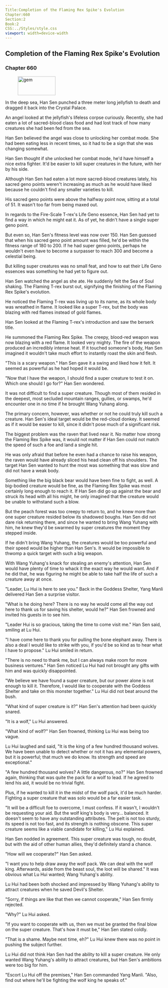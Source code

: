 ```yaml
---
Title:Completion of the Flaming Rex Spike's Evolution 
Chapter:660 
Section:2 
Book:2 
CSS:../Styles/style.css 
viewport: width=device-width
---
```

  
## Completion of the Flaming Rex Spike's Evolution
### Chapter 660
  
<figure>
	<img src="../Images/gem.gif" alt="gem" id="gem" width="120" height="60" />
</figure>
  

  
In the deep sea, Han Sen punched a three meter long jellyfish to death and dragged it back into the Crystal Palace.

An angel looked at the jellyfish's lifeless corpse curiously. Recently, she had eaten a lot of sacred-blood class food and had lost track of how many creatures she had been fed from the sea.

Han Sen believed the angel was close to unlocking her combat mode. She had been eating less in recent times, so it had to be a sign that she was changing somewhat.

Han Sen thought if she unlocked her combat mode, he'd have himself a nice extra fighter. It'd be easier to kill super creatures in the future, with her by his side.

Although Han Sen had eaten a lot more sacred-blood creatures lately, his sacred geno points weren't increasing as much as he would have liked because he couldn't find any smaller varieties to kill.

His sacred geno points were above the halfway point now, sitting at a total of 51. It wasn't too far from being maxed out.

In regards to the Fire-Scale T-rex's Life Geno essence, Han Sen had yet to find a way in which he might eat it. As of yet, he didn't have a single super geno point.

But even so, Han Sen's fitness level was now over 150. Han Sen guessed that when his sacred geno point amount was filled, he'd be within the fitness range of 180 to 200. If he had super geno points, perhaps he wouldn't even have to become a surpasser to reach 300 and become a celestial being.

But killing super creatures was no small feat, and how to eat their Life Geno essences was something he had yet to figure out.

Han Sen watched the angel as she ate. He suddenly felt the Sea of Soul shaking. The Flaming T-rex burst out, signifying the finishing of the Flaming Rex Spike's evolution.

He noticed the Flaming T-rex was living up to its name, as its whole body was wreathed in flame. It looked like a super T-rex, but the body was blazing with red flames instead of gold flames.

Han Sen looked at the Flaming T-rex's introduction and saw the berserk title.

He summoned the Flaming Rex Spike. The creepy, blood-red weapon was now blazing with a red flame. It looked very mighty. The fire of the weapon produced an incredibly intense heat. If it touched someone's body, Han Sen imagined it wouldn't take much effort to instantly roast the skin and flesh.

"This is a scary weapon." Han Sen gave it a swing and liked how it felt. It seemed as powerful as he had hoped it would be.

"Now that I have the weapon, I should find a super creature to test it on. Which one should I go for?" Han Sen wondered.

It was not difficult to find a super creature. Though most of them resided in the deepest, most secluded mountain ranges, gullies, or swamps, he'd encounter one in no time if he brought Wang Yuhang along.

The primary concern, however, was whether or not he could truly kill such a creature. Han Sen's ideal target would be the red-cloud donkey. It seemed as if it would be easier to kill, since it didn't pose much of a significant risk.

The biggest problem was the raven that lived near it. No matter how strong the Flaming Rex Spike was, it would not matter if Han Sen could not match the speed of such a foe and land a single hit.

He was only afraid that before he even had a chance to raise his weapon, the raven would have already sliced his head clean off his shoulders. The target Han Sen wanted to hunt the most was something that was slow and did not have a weak body.

Something like the big black bear would have been fine to fight, as well. A big-bodied creature would be fine, as the Flaming Rex Spike was most certainly long enough to reach it. If Han Sen did go up against the bear and struck its head with all his might, he only imagined that the creature would be unable to withstand such a blow.

But the peach forest was too creepy to return to, and he knew more than one super creature resided below its shadowed boughs. Han Sen did not dare risk returning there, and since he wanted to bring Wang Yuhang with him, he knew they'd be swarmed by super creatures the moment they stepped inside.

If he didn't bring Wang Yuhang, the creatures would be too powerful and their speed would be higher than Han Sen's. It would be impossible to thwomp a quick target with such a big weapon.

With Wang Yuhang's knack for stealing an enemy's attention, Han Sen would have plenty of time to whack it the exact way he would want. And if he did that, he was figuring he might be able to take half the life of such a creature away at once.

"Leader, Lu Hui is here to see you." Back in the Goddess Shelter, Yang Manli delivered Han Sen a surprise visitor.

"What is he doing here? There is no way he would come all the way out here to thank us for saving his shelter, would he?" Han Sen frowned and invited his guests in to see him.

"Leader Hui is so gracious, taking the time to come visit me." Han Sen said, smiling at Lu Hui.

"I have come here to thank you for pulling the bone elephant away. There is also a deal I would like to strike with you, if you'd be so kind as to hear what I have to propose." Lu Hui smiled in return.

"There is no need to thank me, but I can always make room for more business ventures." Han Sen noticed Lu Hui had not brought any gifts with him and was quickly disappointed.

"We believe we have found a super creature, but our power alone is not enough to kill it. Therefore, I would like to cooperate with the Goddess Shelter and take on this monster together." Lu Hui did not beat around the bush.

"What kind of super creature is it?" Han Sen's attention had been quickly snared.

"It is a wolf," Lu Hui answered.

"What kind of wolf?" Han Sen frowned, thinking Lu Hui was being too vague.

Lu Hui laughed and said, "It is the king of a few hundred thousand wolves. We have been unable to detect whether or not it has any elemental powers, but it is powerful; that much we do know. Its strength and speed are exceptional."

"A few hundred thousand wolves? A little dangerous, no?" Han Sen frowned again, thinking that was quite the pack for a wolf to lead. If he agreed to lend his aid, it would be no trivial fight.

Plus, if he wanted to kill it in the midst of the wolf pack, it'd be much harder. Fighting a super creature that was solo would be a far easier task.

"It will be a difficult foe to overcome, I must confess. If it wasn't, I wouldn't be requesting your aid. But the wolf king's body is very... balanced. It doesn't seem to have any outstanding attributes. The pelt is not too sturdy, its speed is not too fast, and its strength is nothing obscene. This super creature seems like a viable candidate for killing," Lu Hui explained.

Han Sen nodded in agreement. This super creature was tough, no doubt, but with the aid of other human allies, they'd definitely stand a chance.

"How will we cooperate?" Han Sen asked.

"I want you to help draw away the wolf pack. We can deal with the wolf king. Afterwards, aside from the beast soul, the loot will be shared." It was obvious what Lu Hui wanted; Wang Yuhang's ability.

Lu Hui had been both shocked and impressed by Wang Yuhang's ability to attract creatures when he saved Devil's Shelter.

"Sorry, if things are like that then we cannot cooperate," Han Sen firmly rejected.

"Why?" Lu Hui asked.

"If you want to cooperate with us, then we must be granted the final blow on the super creature. That's how it must be," Han Sen stated coldly.

"That is a shame. Maybe next time, eh?" Lu Hui knew there was no point in pushing the subject further.

Lu Hui did not think Han Sen had the ability to kill a super creature. He only wanted Wang Yuhang's ability to attract creatures, but Han Sen's ambitions were too big for him.

"Escort Lu Hui off the premises," Han Sen commanded Yang Manli. "Also, find out where he'll be fighting the wolf king he speaks of."